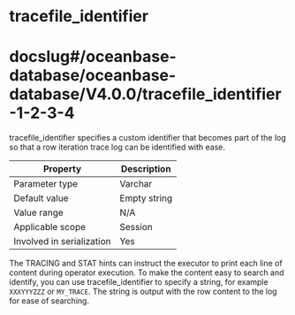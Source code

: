 tracefile_identifier
=========================================
# docslug#/oceanbase-database/oceanbase-database/V4.0.0/tracefile_identifier-1-2-3-4
tracefile_identifier specifies a custom identifier that becomes part of the log so that a row iteration trace log can be identified with ease.


| **Property** | **Description** |
|---------|-----------------|
| Parameter type | Varchar         |
| Default value | Empty string    |
| Value range | N/A             |
| Applicable scope | Session         |
| Involved in serialization | Yes             |



The TRACING and STAT hints can instruct the executor to print each line of content during operator execution. To make the content easy to search and identify, you can use tracefile_identifier to specify a string, for example `XXXYYYZZZ` or `MY_TRACE`. The string is output with the row content to the log for ease of searching.
